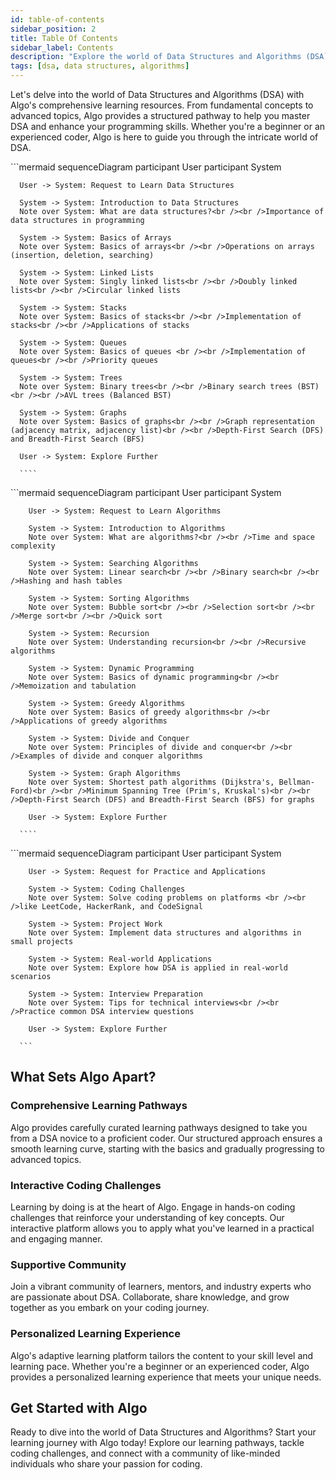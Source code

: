 ```yaml
---
id: table-of-contents
sidebar_position: 2
title: Table Of Contents
sidebar_label: Contents
description: "Explore the world of Data Structures and Algorithms (DSA) with Algo's comprehensive learning resources. From fundamental concepts to advanced topics, Algo provides a structured pathway to help you master DSA and enhance your programming skills."
tags: [dsa, data structures, algorithms]
---
```


Let's delve into the world of Data Structures and Algorithms (DSA) with Algo's comprehensive learning resources. From fundamental concepts to advanced topics, Algo provides a structured pathway to help you master DSA and enhance your programming skills. Whether you're a beginner or an experienced coder, Algo is here to guide you through the intricate world of DSA.

<AdsComponent />

<Tabs>
  <TabItem value="ds" label="Data Structures" default>
    ```mermaid
      sequenceDiagram
        participant User
        participant System

      User -> System: Request to Learn Data Structures

      System -> System: Introduction to Data Structures
      Note over System: What are data structures?<br /><br />Importance of data structures in programming

      System -> System: Basics of Arrays
      Note over System: Basics of arrays<br /><br />Operations on arrays (insertion, deletion, searching)

      System -> System: Linked Lists
      Note over System: Singly linked lists<br /><br />Doubly linked lists<br /><br />Circular linked lists

      System -> System: Stacks
      Note over System: Basics of stacks<br /><br />Implementation of stacks<br /><br />Applications of stacks

      System -> System: Queues
      Note over System: Basics of queues <br /><br />Implementation of queues<br /><br />Priority queues

      System -> System: Trees
      Note over System: Binary trees<br /><br />Binary search trees (BST)<br /><br />AVL trees (Balanced BST)

      System -> System: Graphs
      Note over System: Basics of graphs<br /><br />Graph representation (adjacency matrix, adjacency list)<br /><br />Depth-First Search (DFS) and Breadth-First Search (BFS)

      User -> System: Explore Further

      ````

  </TabItem>
  <TabItem value="algo" label="Algorithms">
    ```mermaid
      sequenceDiagram
        participant User
        participant System
      
        User -> System: Request to Learn Algorithms
      
        System -> System: Introduction to Algorithms
        Note over System: What are algorithms?<br /><br />Time and space complexity
      
        System -> System: Searching Algorithms
        Note over System: Linear search<br /><br />Binary search<br /><br />Hashing and hash tables
      
        System -> System: Sorting Algorithms
        Note over System: Bubble sort<br /><br />Selection sort<br /><br />Merge sort<br /><br />Quick sort
      
        System -> System: Recursion
        Note over System: Understanding recursion<br /><br />Recursive algorithms
      
        System -> System: Dynamic Programming
        Note over System: Basics of dynamic programming<br /><br />Memoization and tabulation
      
        System -> System: Greedy Algorithms
        Note over System: Basics of greedy algorithms<br /><br />Applications of greedy algorithms
      
        System -> System: Divide and Conquer
        Note over System: Principles of divide and conquer<br /><br />Examples of divide and conquer algorithms
      
        System -> System: Graph Algorithms
        Note over System: Shortest path algorithms (Dijkstra's, Bellman-Ford)<br /><br />Minimum Spanning Tree (Prim's, Kruskal's)<br /><br />Depth-First Search (DFS) and Breadth-First Search (BFS) for graphs
      
        User -> System: Explore Further
      
      ````
  </TabItem>
  <TabItem value="Practice" label="Practice and Applications">
    ```mermaid
      sequenceDiagram
        participant User
        participant System

        User -> System: Request for Practice and Applications

        System -> System: Coding Challenges
        Note over System: Solve coding problems on platforms <br /><br />like LeetCode, HackerRank, and CodeSignal

        System -> System: Project Work
        Note over System: Implement data structures and algorithms in small projects

        System -> System: Real-world Applications
        Note over System: Explore how DSA is applied in real-world scenarios

        System -> System: Interview Preparation
        Note over System: Tips for technical interviews<br /><br />Practice common DSA interview questions

        User -> System: Explore Further

      ```
  </TabItem>
</Tabs>

<Ads />

## What Sets Algo Apart?

### Comprehensive Learning Pathways

Algo provides carefully curated learning pathways designed to take you from a DSA novice to a proficient coder. Our structured approach ensures a smooth learning curve, starting with the basics and gradually progressing to advanced topics.

### Interactive Coding Challenges

Learning by doing is at the heart of Algo. Engage in hands-on coding challenges that reinforce your understanding of key concepts. Our interactive platform allows you to apply what you've learned in a practical and engaging manner.

### Supportive Community

Join a vibrant community of learners, mentors, and industry experts who are passionate about DSA. Collaborate, share knowledge, and grow together as you embark on your coding journey.

### Personalized Learning Experience

Algo's adaptive learning platform tailors the content to your skill level and learning pace. Whether you're a beginner or an experienced coder, Algo provides a personalized learning experience that meets your unique needs.

<AdsComponent />

## Get Started with Algo

Ready to dive into the world of Data Structures and Algorithms? Start your learning journey with Algo today! Explore our learning pathways, tackle coding challenges, and connect with a community of like-minded individuals who share your passion for coding.